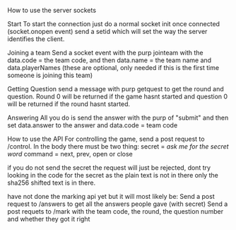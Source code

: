 How to use the server sockets

Start
To start the connection just do a normal socket init once connected (socket.onopen event) send a setid which will set
the way the server identifies the client. 

Joining a team
Send a socket event with the purp jointeam with the data.code = the team code, and then data.name = the team name and
data.playerNames (these are optional, only needed if this is the first time someone is joining this team)

Getting Question
send a message with purp getquest to get the round and question. Round 0 will be returned if the game hasnt started
and question 0 will be returned if the round hasnt started.

Answering
All you do is send the answer with the purp of "submit" and then set data.answer to the answer and data.code = team code



How to use the API
For controlling the game, send a post request to /control. In the body there must be two thing:
secret = *ask me for the secret word*
command = next, prev, open or close

if you do not send the secret the request will just be rejected, dont try looking in the code for the secret as the
plain text is not in there only the sha256 shifted text is in there.

have not done the marking api yet but it will most likely be:
Send a post request to /answers to get all the answers people gave (with secret)
Send a post requets to /mark with the team code, the round, the question number and whether they got it right


